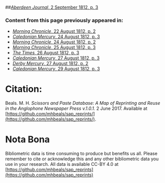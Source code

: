##[*Aberdeen Journal*, 2 September 1812, p. 3](https://mhbeals.github.io/sap_html/Aberdeen-Journal/Aberdeen-Journal-2-September-1812-p-3)

### Content from this page previously appeared in:
+ [*Morning Chronicle*, 22 August 1812, p. 2](https://mhbeals.github.io/sap_html/Morning-Chronicle/Morning-Chronicle-22-August-1812-p-2)
+ [*Caledonian Mercury*, 24 August 1812, p. 3](https://mhbeals.github.io/sap_html/Caledonian-Mercury/Caledonian-Mercury-24-August-1812-p-3)
+ [*Morning Chronicle*, 24 August 1812, p. 2](https://mhbeals.github.io/sap_html/Morning-Chronicle/Morning-Chronicle-24-August-1812-p-2)
+ [*Morning Chronicle*, 25 August 1812, p. 3](https://mhbeals.github.io/sap_html/Morning-Chronicle/Morning-Chronicle-25-August-1812-p-3)
+ [*The Times*, 26 August 1812, p. 3](https://mhbeals.github.io/sap_html/The-Times/The-Times-26-August-1812-p-3)
+ [*Caledonian Mercury*, 27 August 1812, p. 3](https://mhbeals.github.io/sap_html/Caledonian-Mercury/Caledonian-Mercury-27-August-1812-p-3)
+ [*Derby Mercury*, 27 August 1812, p. 2](https://mhbeals.github.io/sap_html/Derby-Mercury/Derby-Mercury-27-August-1812-p-2)
+ [*Caledonian Mercury*, 29 August 1812, p. 3](https://mhbeals.github.io/sap_html/Caledonian-Mercury/Caledonian-Mercury-29-August-1812-p-3)
                    
# Citation: 

Beals. M. H. *Scissors and Paste Database: A Map of Reprinting and Reuse in the Anglophone Newspaper Press v.1.0.1.* 2 June 2017. Available at [https://github.com/mhbeals/sap_reprints/](https://github.com/mhbeals/sap_reprints/). 
                    
# Nota Bona

Bibliometric data is time consuming to produce but benefits us all. Please remember to cite or acknowledge this and any other bibliometric data you use in your research. All data is available CC-BY 4.0 at [https://github.com/mhbeals/sap_reprints](https://github.com/mhbeals/sap_reprints)